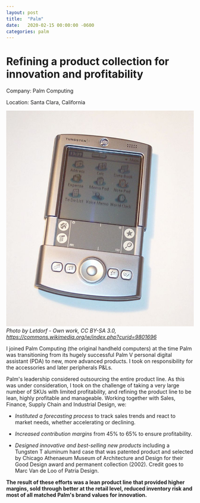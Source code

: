 ```yaml
---
layout: post
title:  "Palm"
date:   2020-02-15 00:00:00 -0600
categories: palm
---
```

# Refining a product collection for innovation and profitability


Company: Palm Computing

Location: Santa Clara, California

![tungsten t](/assets/img/palm_tungstent.jpg)
_Photo by Letdorf - Own work, CC BY-SA 3.0, https://commons.wikimedia.org/w/index.php?curid=9801696_

I joined Palm Computing (the original handheld computers) at the time Palm was transitioning from its hugely successful Palm V personal digital assistant (PDA) to new, more advanced products. I took on responsibility for the accessories and later peripherals P&Ls.

Palm's leadership considered outsourcing the entire product line. As this was under consideration, I took on the challenge of taking a very large number of SKUs with limited profitability, and refining the product line to be lean, highly profitable and manageable. Working together with Sales, Finance, Supply Chain and Industrial Design, we:

+ _Instituted a forecasting process_ to track sales trends and react to market needs, whether accelerating or declining.

+ _Increased contribution margins_ from 45% to 65% to ensure profitability.

+ _Designed innovative and best-selling new products_ including a Tungsten T aluminum hard case that was patented product and selected by Chicago Athenaeum Museum of Architecture and Design for their Good Design award and permanent collection (2002). Credit goes to Marc Van de Loo of Patria Design.

**The result of these efforts was a lean product line that provided higher margins, sold through better at the retail level, reduced inventory risk and most of all matched Palm's brand values for innovation.**